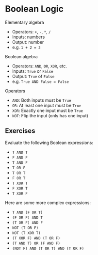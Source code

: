 # Boolean Logic

Elementary algebra
- Operators: `+`, `-`, `*`, `/`
- Inputs: numbers
- Output: number
- e.g. `1 + 2 = 3`

Boolean algebra
- Operators: `AND`, `OR`, `XOR`, etc.
- Inputs: `True` or `False`
- Output: `True` of `False`
- e.g. `True AND False = False`

Operators
- `AND`: Both inputs must be `True`
- `OR`: At least one input must be `True`
- `XOR`: Exactly one input must be `True`
- `NOT`: Flip the input (only has one input)

## Exercises

Evaluate the following Boolean expressions:

- `T AND T`
- `F AND F`
- `T AND F`
- `T OR F`
- `T OR T`
- `F OR T`
- `T XOR T`
- `F XOR T`
- `T XOR F`

Here are some more complex expressions:

- `T AND (F OR T)`
- `(F OR F) AND T`
- `(T OR F) AND F`
- `NOT (T OR F)`
- `NOT (T XOR T)`
- `(T XOR F) AND (T OR F)`
- `(T AND T) OR (F AND F)`
- `(NOT F) AND (T OR T) AND (T OR F)`
